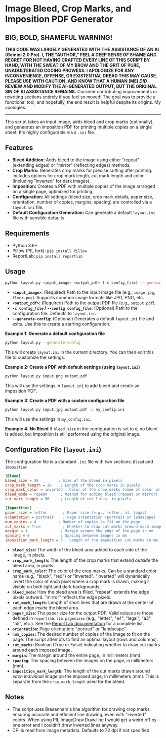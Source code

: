 
# Image Bleed, Crop Marks, and Imposition PDF Generator

## BIG, BOLD, SHAMEFUL WARNING!

**THIS CODE WAS LARGELY GENERATED WITH THE ASSISTANCE OF AN AI (Gemini 2.0 Pro). I, THE "AUTHOR," FEEL A DEEP SENSE OF SHAME AND REGRET FOR NOT HAVING CRAFTED EVERY LINE OF THIS SCRIPT BY HAND, WITH THE SWEAT OF MY BROW AND THE GRIT OF PURE, UNADULTERATED CODING PROWESS. I APOLOGIZE FOR ANY INCONVENIENCE, OFFENSE, OR EXISTENTIAL DREAD THIS MAY CAUSE.  PLEASE USE WITH CAUTION, AND KNOW THAT A HUMAN (ME) *DID* REVIEW AND MODIFY THE AI-GENERATED OUTPUT, BUT THE ORIGINAL SIN OF AI ASSISTANCE REMAINS.**  Consider contributing improvements or rewriting sections entirely if you feel so moved! The goal was to provide a functional tool, and hopefully, the end result is helpful despite its origins.  My apologies.

---

This script takes an input image, adds bleed and crop marks (optionally), and generates an imposition PDF for printing multiple copies on a single sheet. It's highly configurable via a `.ini` file.

## Features

*   **Bleed Addition:** Adds bleed to the image using either "repeat" (extending edges) or "mirror" (reflecting edges) methods.
*   **Crop Marks:** Generates crop marks for precise cutting after printing.  Includes options for crop mark length, cut mark length and color (including "inverted" for dark images).
*   **Imposition:** Creates a PDF with multiple copies of the image arranged on a single page, optimized for printing.
*   **Configuration:** All settings (bleed size, crop mark details, paper size, orientation, number of copies, margins, spacing) are controlled via a `layout.ini` file.
*   **Default Configuration Generation:** Can generate a default `layout.ini` file with sensible defaults.

## Requirements

*   Python 3.6+
*   Pillow (PIL fork): `pip install Pillow`
*   ReportLab: `pip install reportlab`

## Usage

```bash
python layout.py <input_image> <output_pdf> [-c config_file] [--generate-config]
```

*   **`<input_image>`:**  (Required) Path to the input image file (e.g., `image.jpg`, `flyer.png`).  Supports common image formats like JPG, PNG, etc.
*   **`<output_pdf>`:** (Required) Path to the output PDF file (e.g., `output.pdf`).
*   **`-c config_file` / `--config config_file`:** (Optional) Path to the configuration file. Defaults to `layout.ini`.
*   **`--generate-config`:** (Optional) Generates a default `layout.ini` file and exits.  Use this to create a starting configuration.

**Example 1:  Generate a default configuration file**

```bash
python layout.py --generate-config
```

This will create `layout.ini` in the current directory. You can then edit this file to customize the settings.

**Example 2:  Create a PDF with default settings (using `layout.ini`)**

```bash
python layout.py input.png output.pdf
```

This will use the settings in `layout.ini` to add bleed and create an imposition PDF.

**Example 3:  Create a PDF with a custom configuration file**

```bash
python layout.py input.jpg output.pdf -c my_config.ini
```

This will use the settings in `my_config.ini`.

**Example 4: No Bleed**
If `bleed_size` in the configuration is set to `0`, no bleed is added, but imposition is still performed using the original image.

## Configuration File (`layout.ini`)

The configuration file is a standard `.ini` file with two sections: `Bleed` and `Imposition`.

```ini
[Bleed]
bleed_size = 30         ; Size of the bleed in pixels
crop_mark_length = 20    ; Length of the crop marks in pixels
crop_mark_color = inverted ; Color of the crop marks (name of color or 'inverted')
bleed_mode = repeat      ; Method for adding bleed (repeat or mirror)
cut_mark_length = 50     ; Length of cut lines, in pixels

[Imposition]
paper_size = letter       ; Paper size (e.g., letter, a4, legal)
orientation = portrait    ; Page orientation (portrait or landscape)
num_copies = 4          ; Number of copies to fit on the page
cut_marks = True          ; Whether to draw cut marks around each image
margin = 1               ; Margin around the edge of the page in mm
spacing = 0              ; Spacing between images in mm
imposition_mark_length = 5 ; Length of the imposition cut marks in mm
```

*   **`bleed_size`:** The width of the bleed area added to each side of the image, in pixels.
*   **`crop_mark_length`:**  The length of the crop marks that extend *outside* the bleed area, in pixels.
*   **`crop_mark_color`:** The color of the crop marks.  Can be a standard color name (e.g., "black", "red") or "inverted".  "inverted" will dynamically invert the color of each pixel where a crop mark is drawn, making it visible on both light and dark backgrounds.
*   **`bleed_mode`:** How the bleed area is filled.  "repeat" extends the edge pixels outward.  "mirror" reflects the edge pixels.
*  **`cut_mark_length`:** Length of short lines that are drawn at the center of each edge *inside* the bleed area.
*   **`paper_size`:** The paper size for the output PDF.  Valid values are those defined in `reportlab.lib.pagesizes` (e.g., "letter", "a4", "legal", "a3", "a5", etc.).  See the [ReportLab documentation](https://hg.reportlab.com/hg-public/reportlab/file/tip/src/reportlab/lib/pagesizes.py) for a complete list.
*   **`orientation`:** Page orientation: "portrait" or "landscape".
*   **`num_copies`:** The desired number of copies of the image to fit on the page. The script attempts to find an optimal layout (rows and columns).
*   **`cut_marks`:**  Boolean (True or False) indicating whether to draw cut marks around each imposed image.
*   **`margin`:** The margin around the entire page, in millimeters (mm).
*   **`spacing`:** The spacing between the images on the page, in millimeters (mm).
*   **`imposition_mark_length`:** The length of the cut marks drawn around *each individual image* on the imposed page, in millimeters (mm). This is separate from the `crop_mark_length` used for the bleed.

## Notes

* The script uses Bresenham's line algorithm for drawing crop marks, ensuring accurate and efficient line drawing, even with "inverted" colors. When using PIL.ImageDraw.Draw.line I would get a weird off by one error and I couldn't draw inverted lines anyway.
* DPI is read from image metadata. Defaults to 72 dpi if not specified.

